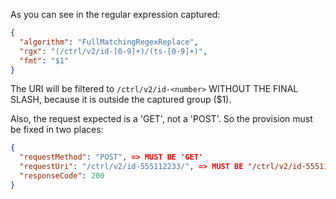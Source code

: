As you can see in the regular expression captured:

```json
{
  "algorithm": "FullMatchingRegexReplace",
  "rgx": "(/ctrl/v2/id-[0-9]+)/(ts-[0-9]+)",
  "fmt": "$1"
}
```

The URI will be filtered to `/ctrl/v2/id-<number>` WITHOUT THE FINAL SLASH, because it is outside the captured group ($1).

Also, the request expected is a 'GET', not a 'POST'. So the provision must be fixed in two places:

```json
{
  "requestMethod": "POST", => MUST BE 'GET'
  "requestUri": "/ctrl/v2/id-555112233/", => MUST BE "/ctrl/v2/id-555112233"
  "responseCode": 200
}
```
